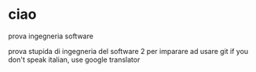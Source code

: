 # ciao
prova ingegneria software

prova stupida di ingegneria del software 2 per imparare ad usare git
if you don't speak italian, use google translator
